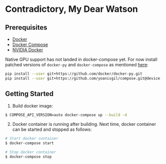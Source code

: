# Contradictory, My Dear Watson

## Prerequisites 
- [Docker](https://www.docker.com/)
- [Docker Compose](https://docs.docker.com/compose/)
- [NVIDIA Docker](https://github.com/NVIDIA/nvidia-docker)

Native GPU support has not landed in docker-compose yet. For now install patched versions of `docker-py` and `docker-compose` as mentioned [here](https://github.com/docker/compose/issues/6691#issuecomment-571309691):
```bash
pip install --user git+https://github.com/docker/docker-py.git
pip install --user git+https://github.com/yoanisgil/compose.git@device-requests
```

## Getting Started
1. Build docker image:
```bash
$ COMPOSE_API_VERSION=auto docker-compose up --build -d
```

2. Docker container is running after building. Next time, docker container can be started and stopped as follows:
```bash
# Start docker container
$ docker-compose start

# Stop docker container
$ docker-compose stop
```

